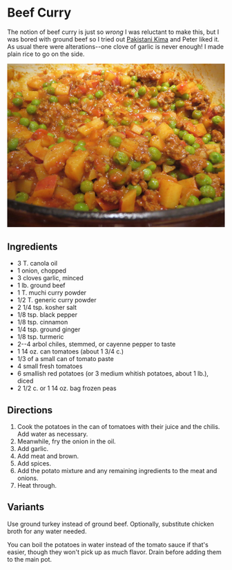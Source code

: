 [photographed]: ../indices/photographed.html

# Beef Curry

The notion of beef curry is just so *wrong* I was reluctant to make this, but I was bored with ground beef so I tried out [Pakistani Kima](http://wholenewmom.com/recipes/ground-hamburger-ground-recipes-recipes-for-indian/) and Peter liked it.  As usual there were alterations--one clove of garlic is never enough!  I made plain rice to go on the side.

![beef curry](../images/beef_curry.png)


## Ingredients

* 3 T. canola oil
* 1 onion, chopped
* 3 cloves garlic, minced
* 1 lb. ground beef
* 1 T. muchi curry powder
* 1/2 T. generic curry powder
* 2 1/4 tsp. kosher salt
* 1/8 tsp. black pepper
* 1/8 tsp. cinnamon
* 1/4 tsp. ground ginger
* 1/8 tsp. turmeric
* 2--4 arbol chiles, stemmed, or cayenne pepper to taste
* 1 14 oz. can tomatoes (about 1 3/4 c.)
* 1/3 of a small can of tomato paste
* 4 small fresh tomatoes
* 6 smallish red potatoes (or 3 medium whitish potatoes, about 1 lb.), diced
* 2 1/2 c. or 1 14 oz. bag frozen peas


## Directions

1. Cook the potatoes in the can of tomatoes with their juice and the chilis.  Add water as necessary.
2. Meanwhile, fry the onion in the oil.  
3. Add garlic.  
4. Add meat and brown.
5. Add spices.
6. Add the potato mixture and any remaining ingredients to the meat and onions.  
7. Heat through.

## Variants

Use ground turkey instead of ground beef.  Optionally, substitute chicken broth for any water needed.

You can boil the potatoes in water instead of the tomato sauce if that's easier, though they won't pick up as much flavor.  Drain before adding them to the main pot.
